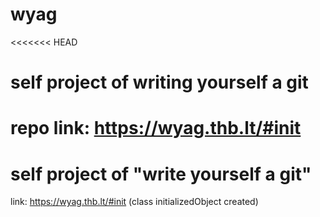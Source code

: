 # wyag
<<<<<<< HEAD
# self project of writing yourself a git
repo link: https://wyag.thb.lt/#init
=======
# self project of "write yourself a git" 
link: https://wyag.thb.lt/#init
(class initializedObject created)

